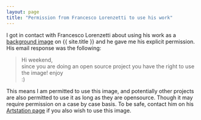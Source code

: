 ```yaml
---
layout: page
title: "Permission from Francesco Lorenzetti to use his work"
---
```


I got in contact with Francesco Lorenzetti about using his work as a [background image](https://secur.ity-pro.be/assets/images-original/global/cross-street_francesco.lorenzetti.jpg) on {{ site.title }} and he gave me his explicit permission.
His email response was the following:

>   Hi weekend,  
>   since you are doing an open source project you have the right to use the image! enjoy  
>   :) 

This means I am permitted to use this image, and potentially other projects are also permitted to use it as long as they are opensource. Though it may require permission on a case by case basis. To be safe, contact him on his [Artstation page](https://www.artstation.com/frank_lorenzetti) if you also wish to use this image.
